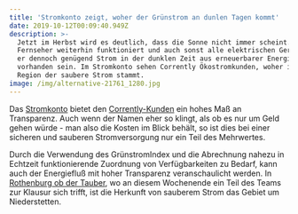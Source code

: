 ```yaml
---
title: 'Stromkonto zeigt, woher der Grünstrom an dunlen Tagen kommt'
date: 2019-10-12T00:09:40.949Z
description: >-
  Jetzt im Herbst wird es deutlich, dass die Sonne nicht immer scheint. Da mein
  Fernseher weiterhin funktioniert und auch sonst alle elektrischen Geräte, muss
  er dennoch genügend Strom in der dunklen Zeit aus erneuerbarer Energie
  vorhanden sein. Im Stromkonto sehen Corrently Ökostromkunden, woher in ihrer
  Region der saubere Strom stammt.
image: /img/alternative-21761_1280.jpg
---
```

Das [Stromkonto](https://www.stromkonto.net/) bietet den [Corrently-Kunden](https://corrently.de/) ein hohes Maß an Transparenz. Auch wenn der Namen eher so klingt, als ob es nur um Geld gehen würde - man also die Kosten im Blick behält, so ist dies bei einer sicheren und sauberen Stromversorgung nur ein Teil des Mehrwertes.

Durch die Verwendung des GrünstromIndex und die Abrechnung nahezu in Echtzeit funktionierende Zuordnung von Verfügbarkeiten zu Bedarf, kann auch der Energiefluß mit hoher Transparenz veranschaulicht werden. In [Rothenburg ob der Tauber](https://gruenstromindex.de/map.html?q=91541), wo an diesem Wochenende ein Teil des Teams zur Klausur sich trifft,  ist die Herkunft von sauberem Strom das Gebiet um Niederstetten.

